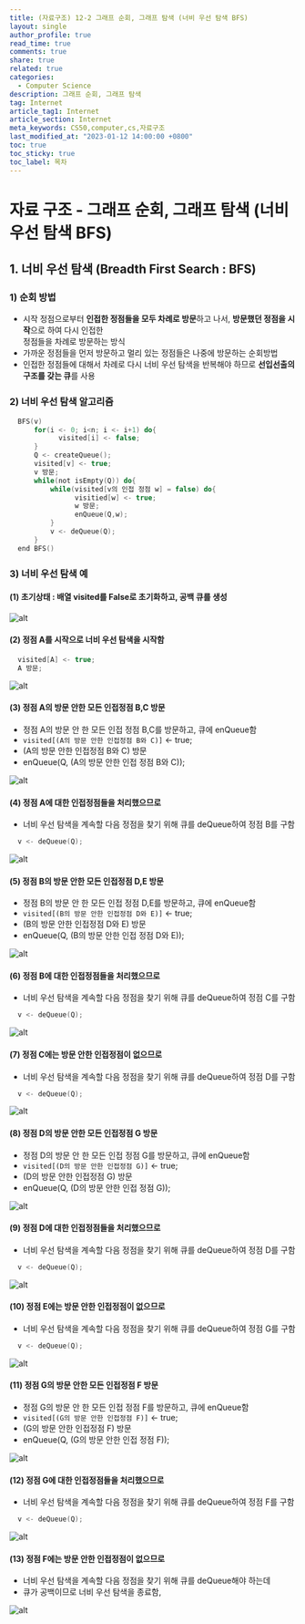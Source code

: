 ```yaml
---
title: (자료구조) 12-2 그래프 순회, 그래프 탐색 (너비 우선 탐색 BFS)
layout: single
author_profile: true
read_time: true
comments: true
share: true
related: true
categories:
  - Computer Science
description: 그래프 순회, 그래프 탐색
tag: Internet
article_tag1: Internet
article_section: Internet
meta_keywords: CS50,computer,cs,자료구조
last_modified_at: "2023-01-12 14:00:00 +0800"
toc: true
toc_sticky: true
toc_label: 목차
---
```


# 자료 구조 - 그래프 순회, 그래프 탐색 (너비 우선 탐색 BFS)

## 1. 너비 우선 탐색 (Breadth First Search : BFS)

### 1) 순회 방법

- 시작 정점으로부터 **인접한 정점들을 모두 차례로 방문**하고 나서, **방문했던 정점을 시작**으로 하여 다시 인접한  
  정점들을 차례로 방문하는 방식
- 가까운 정점들을 먼저 방문하고 멀리 있는 정점들은 나중에 방문하는 순회방법
- 인접한 정점들에 대해서 차례로 다시 너비 우선 탐색을 반복해야 하므로 **선입선출의 구조를 갖는 큐**를 사용

### 2) 너비 우선 탐색 알고리즘

```c
  BFS(v)
      for(i <- 0; i<n; i <- i+1) do{
            visited[i] <- false;
      }
      Q <- createQueue();
      visited[v] <- true;
      v 방문;
      while(not isEmpty(Q)) do{
          while(visited[v의 인접 정점 w] = false) do{
                visitied[w] <- true;
                w 방문;
                enQueue(Q,w);
          }
          v <- deQueue(Q);
      }
  end BFS()
```

### 3) 너비 우선 탐색 예

#### (1) 초기상태 : 배열 visited를 False로 초기화하고, 공백 큐를 생성

![alt](/assets/images/post/ComputerStudy/648.png)

#### (2) 정점 A를 시작으로 너비 우선 탐색을 시작함

```c
  visited[A] <- true;
  A 방문;
```

![alt](/assets/images/post/ComputerStudy/649.png)

#### (3) 정점 A의 방문 안한 모든 인접정점 B,C 방문

- 정점 A의 방문 안 한 모든 인접 정점 B,C를 방문하고, 큐에 enQueue함
- `visited[(A의 방문 안한 인접정점 B와 C)]` <- true;
- (A의 방문 안한 인접정점 B와 C) 방문
- enQueue(Q, (A의 방문 안한 인접 정점 B와 C));

![alt](/assets/images/post/ComputerStudy/650.png)

#### (4) 정점 A에 대한 인접정점들을 처리했으므로

- 너비 우선 탐색을 계속할 다음 정점을 찾기 위해 큐를 deQueue하여 정점 B를 구함

```c
  v <- deQueue(Q);
```

![alt](/assets/images/post/ComputerStudy/651.png)

#### (5) 정점 B의 방문 안한 모든 인접정점 D,E 방문

- 정점 B의 방문 안 한 모든 인접 정점 D,E를 방문하고, 큐에 enQueue함
- `visited[(B의 방문 안한 인접정점 D와 E)]` <- true;
- (B의 방문 안한 인접정점 D와 E) 방문
- enQueue(Q, (B의 방문 안한 인접 정점 D와 E));

![alt](/assets/images/post/ComputerStudy/652.png)

#### (6) 정점 B에 대한 인접정점들을 처리했으므로

- 너비 우선 탐색을 계속할 다음 정점을 찾기 위해 큐를 deQueue하여 정점 C를 구함

```c
  v <- deQueue(Q);
```

![alt](/assets/images/post/ComputerStudy/653.png)

#### (7) 정점 C에는 방문 안한 인접정점이 없으므로

- 너비 우선 탐색을 계속할 다음 정점을 찾기 위해 큐를 deQueue하여 정점 D를 구함

```c
  v <- deQueue(Q);
```

![alt](/assets/images/post/ComputerStudy/654.png)

#### (8) 정점 D의 방문 안한 모든 인접정점 G 방문

- 정점 D의 방문 안 한 모든 인접 정점 G를 방문하고, 큐에 enQueue함
- `visited[(D의 방문 안한 인접정점 G)]` <- true;
- (D의 방문 안한 인접정점 G) 방문
- enQueue(Q, (D의 방문 안한 인접 정점 G));

![alt](/assets/images/post/ComputerStudy/655.png)

#### (9) 정점 D에 대한 인접정점들을 처리했으므로

- 너비 우선 탐색을 계속할 다음 정점을 찾기 위해 큐를 deQueue하여 정점 D를 구함

```c
  v <- deQueue(Q);
```

![alt](/assets/images/post/ComputerStudy/656.png)

#### (10) 정점 E에는 방문 안한 인접정점이 없으므로

- 너비 우선 탐색을 계속할 다음 정점을 찾기 위해 큐를 deQueue하여 정점 G를 구함

```c
  v <- deQueue(Q);
```

![alt](/assets/images/post/ComputerStudy/657.png)

#### (11) 정점 G의 방문 안한 모든 인접정점 F 방문

- 정점 G의 방문 안 한 모든 인접 정점 F를 방문하고, 큐에 enQueue함
- `visited[(G의 방문 안한 인접정점 F)]` <- true;
- (G의 방문 안한 인접정점 F) 방문
- enQueue(Q, (G의 방문 안한 인접 정점 F));

![alt](/assets/images/post/ComputerStudy/658.png)

#### (12) 정점 G에 대한 인접정점들을 처리했으므로

- 너비 우선 탐색을 계속할 다음 정점을 찾기 위해 큐를 deQueue하여 정점 F를 구함

```c
  v <- deQueue(Q);
```

![alt](/assets/images/post/ComputerStudy/659.png)

#### (13) 정점 F에는 방문 안한 인접정점이 없으므로

- 너비 우선 탐색을 계속할 다음 정점을 찾기 위해 큐를 deQueue해야 하는데
- 큐가 공백이므로 너비 우선 탐색을 종료함,

![alt](/assets/images/post/ComputerStudy/660.png)
